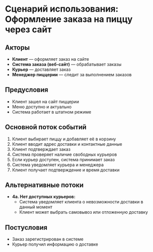 
# Сценарий использования: Оформление заказа на пиццу через сайт

## Акторы
- **Клиент** — оформляет заказ на сайте
- **Система заказа (веб-сайт)** — обрабатывает заказы
- **Курьер** — доставляет заказ
- **Менеджер пиццерии** — следит за выполнением заказов

## Предусловия
- Клиент зашел на сайт пиццерии
- Меню доступно и актуально
- Система работает в штатном режиме

## Основной поток событий
1. Клиент выбирает пиццу и добавляет её в корзину
2. Клиент вводит адрес доставки и контактные данные
3. Клиент подтверждает заказ
4. Система проверяет наличие свободных курьеров
5. Если курьер доступен, система принимает заказ
6. Система уведомляет курьера и менеджера
7. Клиент получает подтверждение и время доставки

## Альтернативные потоки
- **4а. Нет доступных курьеров:**
  - Система уведомляет клиента о невозможности доставки в данный момент
  - Клиент может выбрать самовывоз или отложенную доставку

## Постусловия
- Заказ зарегистрирован в системе
- Курьер получил информацию о доставке
